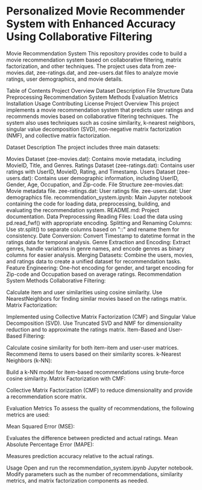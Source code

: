# Personalized Movie Recommender System with Enhanced Accuracy Using Collaborative Filtering
 

 Movie Recommendation System
This repository provides code to build a movie recommendation system based on collaborative filtering, matrix factorization, and other techniques. The project uses data from zee-movies.dat, zee-ratings.dat, and zee-users.dat files to analyze movie ratings, user demographics, and movie details.

Table of Contents
Project Overview
Dataset Description
File Structure
Data Preprocessing
Recommendation System Methods
Evaluation Metrics
Installation
Usage
Contributing
License
Project Overview
This project implements a movie recommendation system that predicts user ratings and recommends movies based on collaborative filtering techniques. The system also uses techniques such as cosine similarity, k-nearest neighbors, singular value decomposition (SVD), non-negative matrix factorization (NMF), and collective matrix factorization.

Dataset Description
The project includes three main datasets:

Movies Dataset (zee-movies.dat): Contains movie metadata, including MovieID, Title, and Genres.
Ratings Dataset (zee-ratings.dat): Contains user ratings with UserID, MovieID, Rating, and Timestamp.
Users Dataset (zee-users.dat): Contains user demographic information, including UserID, Gender, Age, Occupation, and Zip-code.
File Structure
zee-movies.dat: Movie metadata file.
zee-ratings.dat: User ratings file.
zee-users.dat: User demographics file.
recommendation_system.ipynb: Main Jupyter notebook containing the code for loading data, preprocessing, building, and evaluating the recommendation system.
README.md: Project documentation.
Data Preprocessing
Reading Files:
Load the data using pd.read_fwf() with appropriate encoding.
Splitting and Renaming Columns:
Use str.split() to separate columns based on "::" and rename them for consistency.
Date Conversion:
Convert Timestamp to datetime format in the ratings data for temporal analysis.
Genre Extraction and Encoding:
Extract genres, handle variations in genre names, and encode genres as binary columns for easier analysis.
Merging Datasets:
Combine the users, movies, and ratings data to create a unified dataset for recommendation tasks.
Feature Engineering:
One-hot encoding for gender, and target encoding for Zip-code and Occupation based on average ratings.
Recommendation System Methods
Collaborative Filtering:

Calculate item and user similarities using cosine similarity.
Use NearestNeighbors for finding similar movies based on the ratings matrix.
Matrix Factorization:

Implemented using Collective Matrix Factorization (CMF) and Singular Value Decomposition (SVD).
Use Truncated SVD and NMF for dimensionality reduction and to approximate the ratings matrix.
Item-Based and User-Based Filtering:

Calculate cosine similarity for both item-item and user-user matrices.
Recommend items to users based on their similarity scores.
k-Nearest Neighbors (k-NN):

Build a k-NN model for item-based recommendations using brute-force cosine similarity.
Matrix Factorization with CMF:

Collective Matrix Factorization (CMF) to reduce dimensionality and provide a recommendation score matrix.


Evaluation Metrics
To assess the quality of recommendations, the following metrics are used:

Mean Squared Error (MSE):

Evaluates the difference between predicted and actual ratings.
Mean Absolute Percentage Error (MAPE):

Measures prediction accuracy relative to the actual ratings.

Usage
Open and run the recommendation_system.ipynb Jupyter notebook.
Modify parameters such as the number of recommendations, similarity metrics, and matrix factorization components as needed.
